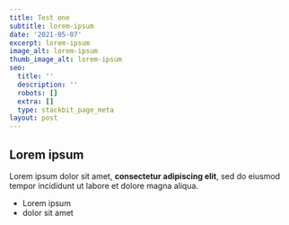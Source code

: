 ```yaml
---
title: Test one
subtitle: lorem-ipsum
date: '2021-05-07'
excerpt: lorem-ipsum
image_alt: lorem-ipsum
thumb_image_alt: lorem-ipsum
seo:
  title: ''
  description: ''
  robots: []
  extra: []
  type: stackbit_page_meta
layout: post
---
```

## Lorem ipsum

Lorem ipsum dolor sit amet, **consectetur adipiscing elit**, sed do eiusmod tempor incididunt ut labore et dolore magna aliqua.

- Lorem ipsum
- dolor sit amet